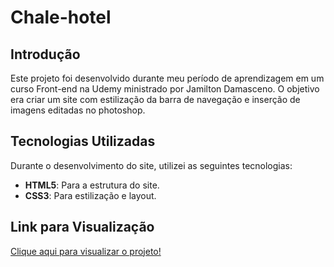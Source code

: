 # Chale-hotel

## Introdução
Este projeto foi desenvolvido durante meu período de aprendizagem em um curso Front-end na Udemy ministrado por Jamilton Damasceno. O objetivo era criar um site com estilização da barra de navegação e inserção de imagens editadas no photoshop.

## Tecnologias Utilizadas
Durante o desenvolvimento do site, utilizei as seguintes tecnologias:
- **HTML5**: Para a estrutura do site.
- **CSS3**: Para estilização e layout.
## Link para Visualização
[Clique aqui para visualizar o projeto!](https://relescampones.github.io/chale-hotel/)
